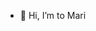 - 👋 Hi, I’m  to Mari

<!---
marianaferrarezi/marianaferrarezi is a ✨ special ✨ repository because its `README.md` (this file) appears on your GitHub profile.
You can click the Preview link to take a look at your changes.
--->
